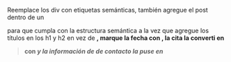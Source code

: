 Reemplace los div con etiquetas semánticas, también agregue el post dentro de un <article> para que cumpla con la estructura semántica a la vez que agregue los títulos en los h1 y h2 en vez de <strong>, marque la fecha con <time datetime="">, la cita la converti en <blockquote> con <cite> y la información de de contacto la puse en <address>
